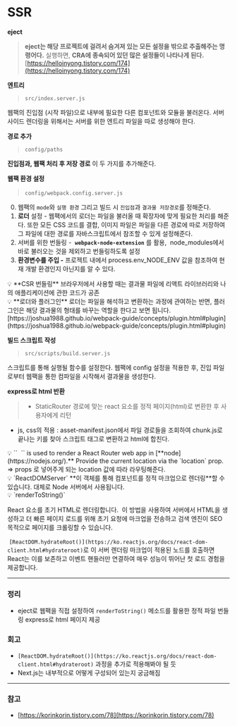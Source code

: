# SSR

**eject**

> **eject는 해당 프로젝트에 걸려서 숨겨져 있는 모든 설정을 밖으로 추출해주는 명령어다.**
실행하면, **CRA에 종속되어 있던 많은 설정들이 나타나게 된다.**
[https://helloinyong.tistory.com/174](https://helloinyong.tistory.com/174)
> 

**엔트리**

> `src/index.server.js`

웹팩의 진입점 (시작 파일)으로 내부에 필요한 다른 컴포넌트와 모듈을 불러온다.
서버 사이드 렌더링을 위해서는 서버를 위한 엔트리 파일을 따로 생성해야 한다.
> 

**경로 추가**

> `config/paths`

**진입점과, 웹팩 처리 후 저장 경로** 이 두 가지를 추가해준다.
> 

**웹팩 환경 설정**

> `config/webpack.config.server.js` 

0. 웹팩의 `mode`와 `실행 환경` 그리고 빌드 시 `진입점`과 `결과물 저장경로`를 정해준다.
1. **로더** 설정 - 웹팩에서의 로더는 파일을 불러올 때 확장자에 맞게 필요한 처리를 해준다. 또한 모든 CSS 코드를 결합, 이미지 파일은 파일을 다른 경로에 따로 저장하여 그 파일에 대한 경로를 자바스크립트에서 참조할 수 있게 설정해준다.
2. 서버를 위한 번들링 -  **`webpack-node-extension`** 를 활용,  node_modules에서 바로 불러오는 것을 제외하고 번들링하도록 설정
3. **환경변수를 주입 -** 프로젝트 내에서 process.env_NODE_ENV 값을 참조하여 현재 개발 환경인지 아닌지를 알 수 있다.
> 

<aside>
💡 **CSR 번들링**
브라우저에서 사용할 때는 결과물 파일에 리액트 라이브러리와 나의 애플리케이션에 관한 코드가 공존

</aside>

<aside>
💡 **로더와 플러그인**
로더는 파일을 해석하고 변환하는 과정에 관여하는 반면, 플러그인은 해당 결과물의 형태를 바꾸는 역할을 한다고 보면 됩니다.
[https://joshua1988.github.io/webpack-guide/concepts/plugin.html#plugin](https://joshua1988.github.io/webpack-guide/concepts/plugin.html#plugin)

</aside>

**빌드 스크립트 작성**

> `src/scripts/build.server.js`

스크립트를 통해 실행될 함수를 설정한다.
웹팩에 config 설정을 적용한 후, 진입 파일로부터 웹팩을 통한 컴파일을 시작해서 결과물을 생성한다.
> 

**express로 html 반환**

> - StaticRouter 경로에 맞는 react 요소를 정적 페이지(html)로 변환한 후 사용자에게 리턴
- js, css의 적용 : asset-manifest.json에서 파일 경로들을 조회하여 chunk.js로 끝나는 키를 찾아 스크립트 태그로 변환하고 html에 합친다.
> 

<aside>
💡 `<StaticRouter>` 
`<StaticRouter>` is used to render a React Router web app in [**node](https://nodejs.org/).** 
Provide the current location via the `location` prop.
⇒ props 로 넣어주게 되는 location 값에 따라 라우팅해준다.

</aside>

<aside>
💡 `ReactDOMServer`
**이 객체를 통해 컴포넌트를 정적 마크업으로 렌더링**할 수 있습니다. 
대체로 Node 서버에서 사용됩니다.

</aside>

<aside>
💡 `renderToString()`

React 요소를 초기 HTML로 렌더링합니다. 
이 방법을 사용하여 서버에서 HTML을 생성하고 더 빠른 페이지 로드를 위해 초기 요청에 마크업을 전송하고 검색 엔진이 SEO 목적으로 페이지를 크롤링할 수 있습니다.

 `[ReactDOM.hydrateRoot()](https://ko.reactjs.org/docs/react-dom-client.html#hydrateroot)`로 이 서버 렌더링 마크업이 적용된 노드를 호출하면 React는 이를 보존하고 이벤트 핸들러만 연결하여 매우 성능이 뛰어난 첫 로드 경험을 제공합니다.

</aside>

---

### 정리

- eject로 웹팩을 직접 설정하여 `renderToString()` 메소드를 활용한 정적 파일 번들링
express로 html 페이지 제공

### 회고

- `[ReactDOM.hydrateRoot()](https://ko.reactjs.org/docs/react-dom-client.html#hydrateroot)` 과정을 추가로 적용해봐야 될 듯
- Next.js는 내부적으로 어떻게 구성되어 있는지 궁금해짐

---

### 참고

- [https://korinkorin.tistory.com/78](https://korinkorin.tistory.com/78)